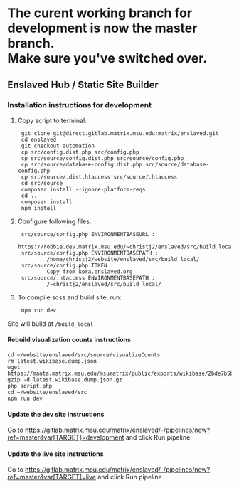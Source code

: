 # The curent working branch for development is now the master branch.<br />Make sure you've switched over.

## Enslaved Hub / Static Site Builder

### Installation instructions for development
1. Copy script to terminal:

        git clone git@direct.gitlab.matrix.msu.edu:matrix/enslaved.git
        cd enslaved
        git checkout automation
        cp src/config.dist.php src/config.php
        cp src/source/config.dist.php src/source/config.php
        cp src/source/database-config.dist.php src/source/database-config.php
        cp src/source/.dist.htaccess src/source/.htaccess
        cd src/source
        composer install --ignore-platform-reqs
        cd ..
        composer install
        npm install

2. Configure following files:

        src/source/config.php ENVIRONMENTBASEURL :
                https://robbie.dev.matrix.msu.edu/~christj2/enslaved/src/build_local/
        src/source/config.php ENVIRONMENTBASEPATH :
                /home/christj2/website/enslaved/src/build_local/
        src/source/config.php TOKEN :
                Copy from kora.enslaved.org
        src/source/.htaccess ENVIRONMENTBASEPATH :
                /~christj2/enslaved/src/build_local/


3. To compile scss and build site, run:

        npm run dev

Site will build at `/build_local`

#### Rebuild visualization counts instructions
```
cd ~/website/enslaved/src/source/visualizeCounts
rm latest.wikibase.dump.json
wget https://manta.matrix.msu.edu/msumatrix/public/exports/wikibase/2bde7b5b/latest.wikibase.dump.json.gz
gzip -d latest.wikibase.dump.json.gz
php script.php
cd ~/website/enslaved/src
npm run dev
```

#### Update the dev site instructions
Go to https://gitlab.matrix.msu.edu/matrix/enslaved/-/pipelines/new?ref=master&var[TARGET]=development and click Run pipeline

#### Update the live site instructions
Go to https://gitlab.matrix.msu.edu/matrix/enslaved/-/pipelines/new?ref=master&var[TARGET]=live and click Run pipeline
